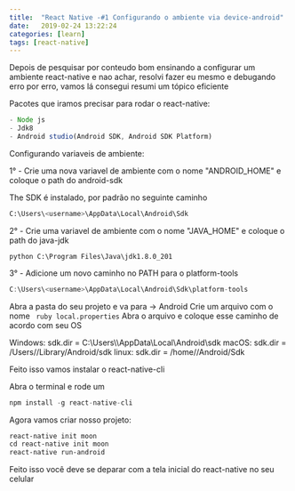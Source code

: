 ```yaml
---
title:  "React Native -#1 Configurando o ambiente via device-android"
date:   2019-02-24 13:22:24
categories: [learn]
tags: [react-native]
---
```

Depois de pesquisar por conteudo bom ensinando a configurar um ambiente react-native e nao achar, resolvi fazer eu mesmo e
debugando erro por erro, vamos lá consegui resumi um tópico eficiente

Pacotes que iramos precisar para rodar o react-native:

``` javascript
- Node js
- Jdk8
- Android studio(Android SDK, Android SDK Platform)
```
Configurando variaveis de ambiente:

1° - Crie uma nova variavel de ambiente com o nome "ANDROID_HOME" e coloque o path do android-sdk

The SDK é instalado, por padrão no seguinte caminho

``` python
C:\Users\<username>\AppData\Local\Android\Sdk
```

2° - Crie uma variavel de ambiente com o nome "JAVA_HOME" e coloque o path do java-jdk

```python C:\Program Files\Java\jdk1.8.0_201```

3° - Adicione um novo caminho no PATH para o platform-tools

``` javascript
C:\Users\<username>\AppData\Local\Android\Sdk\platform-tools
```

Abra a pasta do seu projeto e va para -> Android
Crie um arquivo com o nome ``` ruby local.properties```
Abra o arquivo e coloque esse caminho de acordo com seu OS

Windows: sdk.dir = C:\\Users\\<username>\\AppData\\Local\\Android\\sdk
macOS: sdk.dir = /Users/<username>/Library/Android/sdk
linux: sdk.dir = /home/<username>/Android/Sdk

Feito isso vamos instalar o react-native-cli

Abra o terminal e rode um
``` javascript
npm install -g react-native-cli
```

Agora vamos criar nosso projeto:
``` perl
react-native init moon
cd react-native init moon
react-native run-android
```

Feito isso você deve se deparar com a tela inicial do react-native no seu celular
